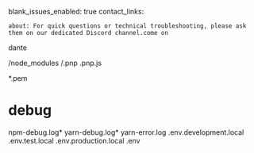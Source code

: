 blank_issues_enabled: true
contact_links:

    about: For quick questions or technical troubleshooting, please ask them on our dedicated Discord channel.come on
dante 

/node_modules
/.pnp
.pnp.js

*.pem

# debug
npm-debug.log*
yarn-debug.log*
yarn-error.log
.env.development.local
.env.test.local
.env.production.local
.env
